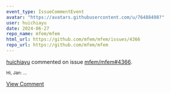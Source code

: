 ```yaml
---
event_type: IssueCommentEvent
avatar: "https://avatars.githubusercontent.com/u/76488498?"
user: huichiayu
date: 2024-06-27
repo_name: mfem/mfem
html_url: https://github.com/mfem/mfem/issues/4366
repo_url: https://github.com/mfem/mfem
---
```


<a href='https://github.com/huichiayu' target='_blank'>huichiayu</a> commented on issue <a href='https://github.com/mfem/mfem/issues/4366' target='_blank'>mfem/mfem#4366</a>.

<small>Hi, Jan:...</small>

<a href='https://github.com/mfem/mfem/issues/4366' target='_blank'>View Comment</a>